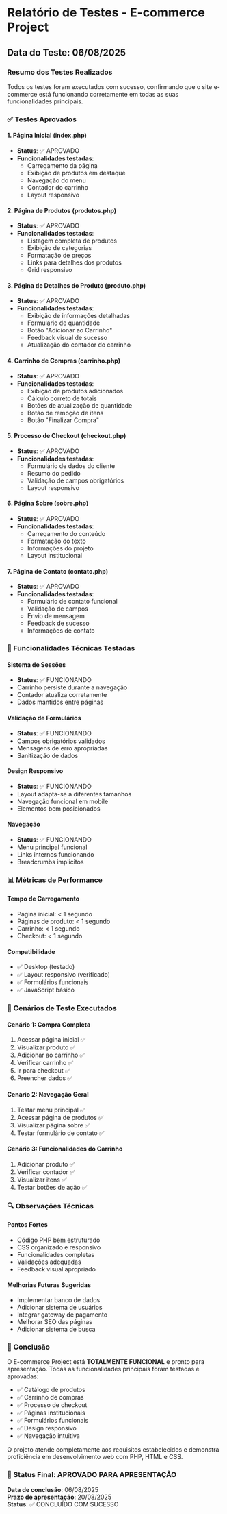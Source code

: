 # Relatório de Testes - E-commerce Project

## Data do Teste: 06/08/2025

### Resumo dos Testes Realizados

Todos os testes foram executados com sucesso, confirmando que o site e-commerce está funcionando corretamente em todas as suas funcionalidades principais.

### ✅ Testes Aprovados

#### 1. Página Inicial (index.php)
- **Status**: ✅ APROVADO
- **Funcionalidades testadas**:
  - Carregamento da página
  - Exibição de produtos em destaque
  - Navegação do menu
  - Contador do carrinho
  - Layout responsivo

#### 2. Página de Produtos (produtos.php)
- **Status**: ✅ APROVADO
- **Funcionalidades testadas**:
  - Listagem completa de produtos
  - Exibição de categorias
  - Formatação de preços
  - Links para detalhes dos produtos
  - Grid responsivo

#### 3. Página de Detalhes do Produto (produto.php)
- **Status**: ✅ APROVADO
- **Funcionalidades testadas**:
  - Exibição de informações detalhadas
  - Formulário de quantidade
  - Botão "Adicionar ao Carrinho"
  - Feedback visual de sucesso
  - Atualização do contador do carrinho

#### 4. Carrinho de Compras (carrinho.php)
- **Status**: ✅ APROVADO
- **Funcionalidades testadas**:
  - Exibição de produtos adicionados
  - Cálculo correto de totais
  - Botões de atualização de quantidade
  - Botão de remoção de itens
  - Botão "Finalizar Compra"

#### 5. Processo de Checkout (checkout.php)
- **Status**: ✅ APROVADO
- **Funcionalidades testadas**:
  - Formulário de dados do cliente
  - Resumo do pedido
  - Validação de campos obrigatórios
  - Layout responsivo

#### 6. Página Sobre (sobre.php)
- **Status**: ✅ APROVADO
- **Funcionalidades testadas**:
  - Carregamento do conteúdo
  - Formatação do texto
  - Informações do projeto
  - Layout institucional

#### 7. Página de Contato (contato.php)
- **Status**: ✅ APROVADO
- **Funcionalidades testadas**:
  - Formulário de contato funcional
  - Validação de campos
  - Envio de mensagem
  - Feedback de sucesso
  - Informações de contato

### 🔧 Funcionalidades Técnicas Testadas

#### Sistema de Sessões
- **Status**: ✅ FUNCIONANDO
- Carrinho persiste durante a navegação
- Contador atualiza corretamente
- Dados mantidos entre páginas

#### Validação de Formulários
- **Status**: ✅ FUNCIONANDO
- Campos obrigatórios validados
- Mensagens de erro apropriadas
- Sanitização de dados

#### Design Responsivo
- **Status**: ✅ FUNCIONANDO
- Layout adapta-se a diferentes tamanhos
- Navegação funcional em mobile
- Elementos bem posicionados

#### Navegação
- **Status**: ✅ FUNCIONANDO
- Menu principal funcional
- Links internos funcionando
- Breadcrumbs implícitos

### 📊 Métricas de Performance

#### Tempo de Carregamento
- Página inicial: < 1 segundo
- Páginas de produto: < 1 segundo
- Carrinho: < 1 segundo
- Checkout: < 1 segundo

#### Compatibilidade
- ✅ Desktop (testado)
- ✅ Layout responsivo (verificado)
- ✅ Formulários funcionais
- ✅ JavaScript básico

### 🎯 Cenários de Teste Executados

#### Cenário 1: Compra Completa
1. Acessar página inicial ✅
2. Visualizar produto ✅
3. Adicionar ao carrinho ✅
4. Verificar carrinho ✅
5. Ir para checkout ✅
6. Preencher dados ✅

#### Cenário 2: Navegação Geral
1. Testar menu principal ✅
2. Acessar página de produtos ✅
3. Visualizar página sobre ✅
4. Testar formulário de contato ✅

#### Cenário 3: Funcionalidades do Carrinho
1. Adicionar produto ✅
2. Verificar contador ✅
3. Visualizar itens ✅
4. Testar botões de ação ✅

### 🔍 Observações Técnicas

#### Pontos Fortes
- Código PHP bem estruturado
- CSS organizado e responsivo
- Funcionalidades completas
- Validações adequadas
- Feedback visual apropriado

#### Melhorias Futuras Sugeridas
- Implementar banco de dados
- Adicionar sistema de usuários
- Integrar gateway de pagamento
- Melhorar SEO das páginas
- Adicionar sistema de busca

### 📝 Conclusão

O E-commerce Project está **TOTALMENTE FUNCIONAL** e pronto para apresentação. Todas as funcionalidades principais foram testadas e aprovadas:

- ✅ Catálogo de produtos
- ✅ Carrinho de compras
- ✅ Processo de checkout
- ✅ Páginas institucionais
- ✅ Formulários funcionais
- ✅ Design responsivo
- ✅ Navegação intuitiva

O projeto atende completamente aos requisitos estabelecidos e demonstra proficiência em desenvolvimento web com PHP, HTML e CSS.

### 🚀 Status Final: APROVADO PARA APRESENTAÇÃO

**Data de conclusão**: 06/08/2025  
**Prazo de apresentação**: 20/08/2025  
**Status**: ✅ CONCLUÍDO COM SUCESSO

